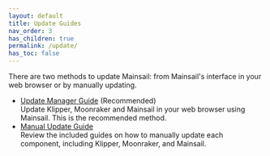 ```yaml
---
layout: default
title: Update Guides
nav_order: 3
has_children: true
permalink: /update/
has_toc: false
---
```


There are two methods to update Mainsail: from Mainsail's interface in your web browser or by manually updating.


- [Update Manager Guide](update-manager) <span class="label label-red">(Recommended)</span>  
        Update Klipper, Moonraker and Mainsail in your web browser using Mainsail.  This is the recommended method. 
- [Manual Update Guide](manual-update)  
        Review the included guides on how to manually update each component, including Klipper, Moonraker, and Mainsail.
